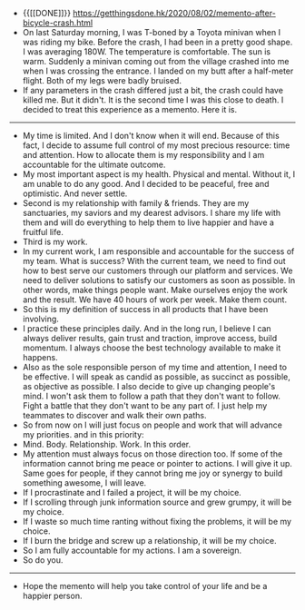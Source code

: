 - {{[[DONE]]}} https://getthingsdone.hk/2020/08/02/memento-after-bicycle-crash.html
- On last Saturday morning, I was T-boned by a Toyota minivan when I was riding my bike. Before the crash, I had been in a pretty good shape. I was averaging 180W. The temperature is comfortable. The sun is warm. Suddenly a minivan coming out from the village crashed into me when I was crossing the entrance. I landed on my butt after a half-meter flight. Both of my legs were badly bruised.
- If any parameters in the crash differed just a bit, the crash could have killed me. But it didn't. It is the second time I was this close to death. I decided to treat this experience as a memento. Here it is.
- ---
- My time is limited. And I don't know when it will end. Because of this fact, I decide to assume full control of my most precious resource: time and attention. How to allocate them is my responsibility and I am accountable for the ultimate outcome.
- My most important aspect is my health. Physical and mental. Without it, I am unable to do any good. And I decided to be peaceful, free and optimistic. And never settle.
- Second is my relationship with family & friends. They are my sanctuaries, my saviors and my dearest advisors. I share my life with them and will do everything to help them to live happier and have a fruitful life.
- Third is my work.
- In my current work, I am responsible and accountable for the success of my team. What is success? With the current team, we need to find out how to best serve our customers through our platform and services. We need to deliver solutions to satisfy our customers as soon as possible. In other words, make things people want. Make ourselves enjoy the work and the result. We have 40 hours of work per week. Make them count.
- So this is my definition of success in all products that I have been involving. 
- I practice these principles daily. And in the long run, I believe I can always deliver results, gain trust and traction, improve access, build momentum. I always choose the best technology available to make it happens.
- Also as the sole responsible person of my time and attention, I need to be effective. I will speak as candid as possible, as succinct as possible, as objective as possible. I also decide to give up changing people's mind. I won't ask them to follow a path that they don't want to follow. Fight a battle that they don't want to be any part of. I just help my teammates to discover and walk their own paths.
- So from now on I will just focus on people and work that will advance my priorities. and in this priority:
- Mind. Body. Relationship. Work. In this order.
- My attention must always focus on those direction too. If some of the information cannot bring me peace or pointer to actions. I will give it up. Same goes for people, if they cannot bring me joy or synergy to build something awesome, I will leave.
- If I procrastinate and I failed a project, it will be my choice.
- If I scrolling through junk information source and grew grumpy, it will be my choice.
- If I waste so much time ranting without fixing the problems, it will be my choice.
- If I burn the bridge and screw up a relationship, it will be my choice.
- So I am fully accountable for my actions. I am a sovereign.
- So do you.
- ---
- Hope the memento will help you take control of your life and be a happier person.
